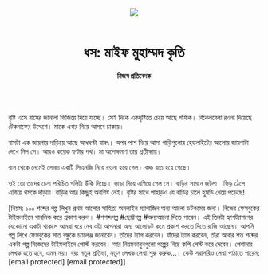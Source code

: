 <div align=center>
<img src=https://images.prothomalo.com/prothomalo-bangla/2021-01/1d75151c-eff9-4e9f-ac28-aebc4618d00f/palo_bangla_og.png />
<br><br>
<h1>ধস: মাইফ মুহাম্মদ কৃতি</h1> 
<h4>নিজস্ব প্রতিবেদক</h4>
<br><br>
</div>

বৃষ্টি এসে বাসের জানালা ভিজিয়ে দিয়ে যাচ্ছে। সেই দিকে একদৃষ্টিতে চেয়ে আছে শফিক। বিকেলবেলা রওনা দিয়েছে টেকনাফের উদ্দেশে। মাকে এবার নিয়ে আসবে ঢাকায়।

বাসটা এক জায়গায় দাড়িয়ে আছে আধঘণ্টা যাবৎ। অপর পাশ দিয়ে আসা গাড়িগুলোর হেডলাইটের আলোয় জায়গাটা দেখে নিল সে। আরও কয়েক ঘণ্টার পথ। মা অপেক্ষমাণ তার প্রতীক্ষায়।

বাস থেকে নেমেই সোজা একটি সিএনজি নিয়ে রওনা হয়ে গেল। বড্ড রাত হয়ে গেছে।

ওই তো তাদের চেনা পরিচিত গলিটা উঁকি দিচ্ছে। ভাড়া দিয়ে এগিয়ে গেল সে। বাড়ির সামনে জটলা। ভিড় ঠেলে এগিয়ে থমকে দাঁড়ায়।বাড়ির আর কিছুই অবশিষ্ট নেই। বৃষ্টির সাথে পাহাড়ও যে বাড়ির চালে হুমড়ি খেয়ে পড়েছে!

[নিয়ম: ১০০ শব্দের গল্প লিখুন প্রথম আলোর সাহিত্য অনলাইন ম্যাগাজিন অন্য আলো ডটকমের জন্য। নিজের ফেসবুকের টাইমলাইনে পাবলিক করে প্রকাশ করুন। #শশব্দগল্প #ছোট্টগল্প #অন্যআলো দিতে পারেন। এই তিনটা হ্যাশট্যাশগের যেকোনো একটা থাকলে আমরা ধরে নেব এটা আপনারা অন্য আলোডট কমে প্রকাশ করতে দিতে রাজি আছেন। আপনি গল্প লিখে ফেসবুকের সাত বন্ধুকে চ্যালেঞ্জ জানাবেন। তাঁদের ট্যাগ করবেন। যাঁদের ট্যাগ করবেন, তাঁরা আবার শত শব্দের একটা গল্প নিজেদের টাইমলাইনে পোস্ট করবেন। আর নিয়মকানুনগুলো গল্পের নিচে কপি পেস্ট করে দেবেন। পেশাদার লেখক হতে হবে, এমন নয়। বরং নতুন প্রতিভা, নতুন লেখক লেখা শুরু করুক...। কেউ সরাসরিও লেখা পাঠাতে পারেন: [email protected] [email protected]]
